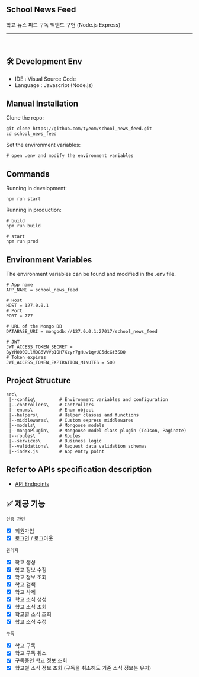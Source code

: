 ## School News Feed
학교 뉴스 피드 구독 백앤드 구현 (Node.js Express)

***

<br/>

🛠️ Development Env
-
- IDE : Visual Source Code
- Language : Javascript (Node.js)

Manual Installation
-

Clone the repo:
```
git clone https://github.com/tyeom/school_news_feed.git
cd school_news_feed
```

Set the environment variables:
```
# open .env and modify the environment variables
```

Commands
-
Running in development:
```
npm run start
```

Running in production:
```
# build
npm run build

# start
npm run prod
```

Environment Variables
-
The environment variables can be found and modified in the .env file.
```
# App name
APP_NAME = school_news_feed

# Host
HOST = 127.0.0.1
# Port
PORT = 777

# URL of the Mongo DB
DATABASE_URI = mongodb://127.0.0.1:27017/school_news_feed

# JWT
JWT_ACCESS_TOKEN_SECRET = ByYM000OLlMQG6VVVp1OH7Xzyr7gHuw1qvUC5dcGt3SDQ
# Token expires
JWT_ACCESS_TOKEN_EXPIRATION_MINUTES = 500
```

Project Structure
-
```
src\
 |--config\         # Environment variables and configuration
 |--controllers\    # Controllers
 |--enums\          # Enum object
 |--helpers\        # Helper classes and functions
 |--middlewares\    # Custom express middlewares
 |--models\         # Mongoose models
 |--mongoPlugin\    # Mongoose model class plugin (ToJson, Paginate)
 |--routes\         # Routes
 |--services\       # Business logic
 |--validations\    # Request data validation schemas
 |--index.js        # App entry point
```

Refer to APIs specification description
-
- [API Endpoints](https://arooong.notion.site/API-cd65a7f7c2e54bd69bacfa9b6fd3422c?pvs=4)

✅ 제공 기능
-

``인증 관련``
- [x] 회원가입
- [x] 로그인 / 로그아웃

``관리자``
- [x] 학교 생성
- [x] 학교 정보 수정
- [x] 학교 정보 조회
- [x] 학교 검색
- [x] 학교 삭제
- [x] 학교 소식 생성
- [x] 학교 소식 조회
- [x] 학교별 소식 조회
- [x] 학교 소식 수정

``구독``
- [x] 학교 구독
- [x] 학교 구독 취소
- [x] 구독중인 학교 정보 조회
- [x] 학교별 소식 정보 조회 (구독을 취소해도 기존 소식 정보는 유지)
